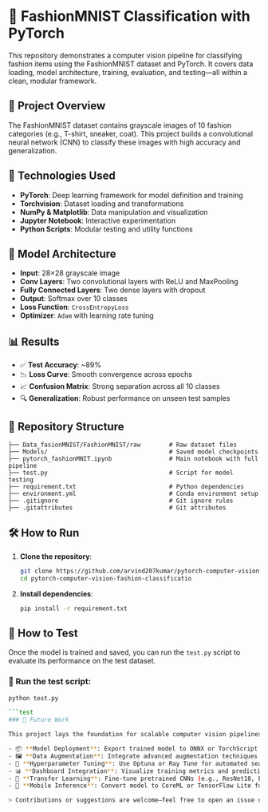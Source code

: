 # 👗 FashionMNIST Classification with PyTorch

This repository demonstrates a computer vision pipeline for classifying fashion items using the FashionMNIST dataset and PyTorch. It covers data loading, model architecture, training, evaluation, and testing—all within a clean, modular framework.

## 📌 Project Overview

The FashionMNIST dataset contains grayscale images of 10 fashion categories (e.g., T-shirt, sneaker, coat). This project builds a convolutional neural network (CNN) to classify these images with high accuracy and generalization.

## 🚀 Technologies Used

- **PyTorch**: Deep learning framework for model definition and training  
- **Torchvision**: Dataset loading and transformations  
- **NumPy & Matplotlib**: Data manipulation and visualization  
- **Jupyter Notebook**: Interactive experimentation  
- **Python Scripts**: Modular testing and utility functions  

## 🧠 Model Architecture

- **Input**: 28×28 grayscale image  
- **Conv Layers**: Two convolutional layers with ReLU and MaxPooling  
- **Fully Connected Layers**: Two dense layers with dropout  
- **Output**: Softmax over 10 classes  
- **Loss Function**: `CrossEntropyLoss`  
- **Optimizer**: `Adam` with learning rate tuning  

## 📊 Results

- ✅ **Test Accuracy**: ~89%  
- 📉 **Loss Curve**: Smooth convergence across epochs  
- 📈 **Confusion Matrix**: Strong separation across all 10 classes  
- 🔍 **Generalization**: Robust performance on unseen test samples  

## 📁 Repository Structure

```text
├── Data_fasionMNIST/FashionMNIST/raw        # Raw dataset files  
├── Models/                                  # Saved model checkpoints  
├── pytorch_fashionMNIT.ipynb                # Main notebook with full pipeline  
├── test.py                                  # Script for model testing  
├── requirement.txt                          # Python dependencies  
├── environment.yml                          # Conda environment setup  
├── .gitignore                               # Git ignore rules  
├── .gitattributes                           # Git attributes  
```
## 🛠️ How to Run

1. **Clone the repository**:
   ```bash
   git clone https://github.com/arvind207kumar/pytorch-computer-vision-fashion-classificatio.git
   cd pytorch-computer-vision-fashion-classificatio
2. **Install dependencies**:
   ```bash
   pip install -r requirement.txt
## 🧪 How to Test

Once the model is trained and saved, you can run the `test.py` script to evaluate its performance on the test dataset.

### 🔧 Run the test script:
```bash
python test.py

```test
### 🔮 Future Work

This project lays the foundation for scalable computer vision pipelines. Potential future enhancements include:

- 📦 **Model Deployment**: Export trained model to ONNX or TorchScript for deployment on edge devices (e.g., Jetson Nano, Raspberry Pi)
- 🖼️ **Data Augmentation**: Integrate advanced augmentation techniques (e.g., CutMix, MixUp) to improve generalization
- 🧪 **Hyperparameter Tuning**: Use Optuna or Ray Tune for automated search across learning rates, batch sizes, and architectures
- 📊 **Dashboard Integration**: Visualize training metrics and predictions using Streamlit or Gradio
- 🧠 **Transfer Learning**: Fine-tune pretrained CNNs (e.g., ResNet18, EfficientNet) on FashionMNIST for faster convergence
- 📱 **Mobile Inference**: Convert model to CoreML or TensorFlow Lite for mobile deployment

> Contributions or suggestions are welcome—feel free to open an issue or pull request!
